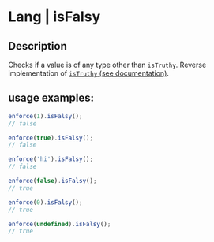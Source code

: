 # Lang | isFalsy

## Description
Checks if a value is of any type other than `isTruthy`.
Reverse implementation of [`isTruthy` (see documentation)](../is_truthy/README.md).


## usage examples:

```js
enforce(1).isFalsy();
// false
```

```js
enforce(true).isFalsy();
// false
```

```js
enforce('hi').isFalsy();
// false
```

```js
enforce(false).isFalsy();
// true
```

```js
enforce(0).isFalsy();
// true
```

```js
enforce(undefined).isFalsy();
// true
```